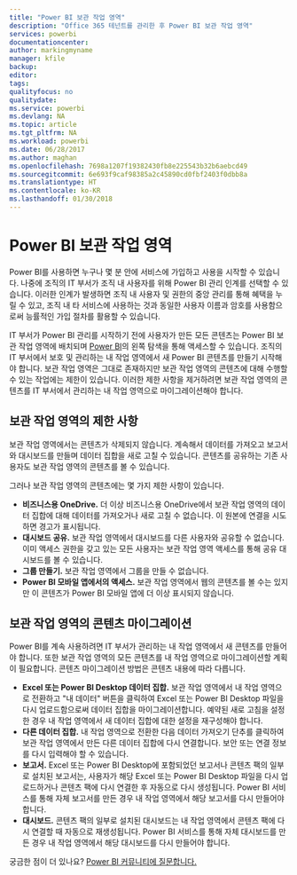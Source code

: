 ```yaml
---
title: "Power BI 보관 작업 영역"
description: "Office 365 테넌트를 관리한 후 Power BI 보관 작업 영역"
services: powerbi
documentationcenter: 
author: markingmyname
manager: kfile
backup: 
editor: 
tags: 
qualityfocus: no
qualitydate: 
ms.service: powerbi
ms.devlang: NA
ms.topic: article
ms.tgt_pltfrm: NA
ms.workload: powerbi
ms.date: 06/28/2017
ms.author: maghan
ms.openlocfilehash: 7698a1207f19382430fb8e225543b32b6aebcd49
ms.sourcegitcommit: 6e693f9caf98385a2c45890cd0fbf2403f0dbb8a
ms.translationtype: HT
ms.contentlocale: ko-KR
ms.lasthandoff: 01/30/2018
---
```

# <a name="power-bi-archived-workspace"></a>Power BI 보관 작업 영역
Power BI를 사용하면 누구나 몇 분 안에 서비스에 가입하고 사용을 시작할 수 있습니다.  나중에 조직의 IT 부서가 조직 내 사용자를 위해 Power BI 관리 인계를 선택할 수 있습니다.  이러한 인계가 발생하면 조직 내 사용자 및 권한의 중앙 관리를 통해 혜택을 누릴 수 있고, 조직 내 타 서비스에 사용하는 것과 동일한 사용자 이름과 암호를 사용함으로써 능률적인 가입 절차를 활용할 수 있습니다. 

IT 부서가 Power BI 관리를 시작하기 전에 사용자가 만든 모든 콘텐츠는 Power BI 보관 작업 영역에 배치되며 [Power BI](https://app.powerbi.com)의 왼쪽 탐색을 통해 액세스할 수 있습니다.  조직의 IT 부서에서 보호 및 관리하는 내 작업 영역에서 새 Power BI 콘텐츠를 만들기 시작해야 합니다.    보관 작업 영역은 그대로 존재하지만 보관 작업 영역의 콘텐츠에 대해 수행할 수 있는 작업에는 제한이 있습니다.  이러한 제한 사항을 제거하려면 보관 작업 영역의 콘텐츠를 IT 부서에서 관리하는 내 작업 영역으로 마이그레이션해야 합니다.

## <a name="restrictions-in-your-archived-workspace"></a>보관 작업 영역의 제한 사항
보관 작업 영역에서는 콘텐츠가 삭제되지 않습니다.  계속해서 데이터를 가져오고 보고서와 대시보드를 만들며 데이터 집합을 새로 고칠 수 있습니다.  콘텐츠를 공유하는 기존 사용자도 보관 작업 영역의 콘텐츠를 볼 수 있습니다.

그러나 보관 작업 영역의 콘텐츠에는 몇 가지 제한 사항이 있습니다.

* **비즈니스용 OneDrive.**  더 이상 비즈니스용 OneDrive에서 보관 작업 영역의 데이터 집합에 대해 데이터를 가져오거나 새로 고칠 수 없습니다.  이 원본에 연결을 시도하면 경고가 표시됩니다.
* **대시보드 공유.**  보관 작업 영역에서 대시보드를 다른 사용자와 공유할 수 없습니다.  이미 액세스 권한을 갖고 있는 모든 사용자는 보관 작업 영역 액세스를 통해 공유 대시보드를 볼 수 있습니다.
* **그룹 만들기.**  보관 작업 영역에서 그룹을 만들 수 없습니다.
* **Power BI 모바일 앱에서의 액세스.**  보관 작업 영역에서 웹의 콘텐츠를 볼 수는 있지만 이 콘텐츠가 Power BI 모바일 앱에 더 이상 표시되지 않습니다.

## <a name="migrating-content-in-your-archived-workspace"></a>보관 작업 영역의 콘텐츠 마이그레이션
Power BI를 계속 사용하려면 IT 부서가 관리하는 내 작업 영역에서 새 콘텐츠를 만들어야 합니다.   또한 보관 작업 영역의 모든 콘텐츠를 내 작업 영역으로 마이그레이션할 계획이 필요합니다.  콘텐츠 마이그레이션 방법은 콘텐츠 내용에 따라 다릅니다.

* **Excel 또는 Power BI Desktop 데이터 집합.**  보관 작업 영역에서 내 작업 영역으로 전환하고 "내 데이터" 버튼을 클릭하여 Excel 또는 Power BI Desktop 파일을 다시 업로드함으로써 데이터 집합을 마이그레이션합니다.  예약된 새로 고침을 설정한 경우 내 작업 영역에서 새 데이터 집합에 대한 설정을 재구성해야 합니다.
* **다른 데이터 집합.**  내 작업 영역으로 전환한 다음 데이터 가져오기 단추를 클릭하여 보관 작업 영역에서 만든 다른 데이터 집합에 다시 연결합니다.  보안 또는 연결 정보를 다시 입력해야 할 수 있습니다.
* **보고서.**  Excel 또는 Power BI Desktop에 포함되었던 보고서나 콘텐츠 팩의 일부로 설치된 보고서는, 사용자가 해당 Excel 또는 Power BI Desktop 파일을 다시 업로드하거나 콘텐츠 팩에 다시 연결한 후 자동으로 다시 생성됩니다.  Power BI 서비스를 통해 자체 보고서를 만든 경우 내 작업 영역에서 해당 보고서를 다시 만들어야 합니다.
* **대시보드.**  콘텐츠 팩의 일부로 설치된 대시보드는 내 작업 영역에서 콘텐츠 팩에 다시 연결할 때 자동으로 재생성됩니다.  Power BI 서비스를 통해 자체 대시보드를 만든 경우 내 작업 영역에서 해당 대시보드를 다시 만들어야 합니다.

궁금한 점이 더 있나요? [Power BI 커뮤니티에 질문합니다.](http://community.powerbi.com/)

